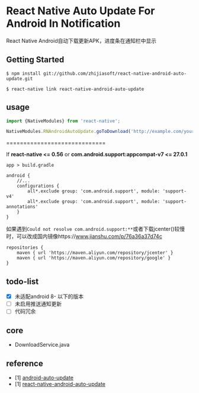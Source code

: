 # React Native Auto Update For Android In Notification
React Native Android自动下载更新APK，进度条在通知栏中显示

## Getting Started

`$ npm install git://github.com/zhijiasoft/react-native-android-auto-update.git`


`$ react-native link react-native-android-auto-update`

## usage

```javascript
import {NativeModules} from 'react-native';

NativeModules.RNAndroidAutoUpdate.goToDownload('http://example.com/your.apk');
```
=============================

If **react-native <= 0.56** or 
**com.android.support:appcompat-v7 <= 27.0.1**

`app > build.gradle`
```
android {
    //...
    configurations {
        all*.exclude group: 'com.android.support', module: 'support-v4'
        all*.exclude group: 'com.android.support', module: 'support-annotations'
    }
}
```

如果遇到`Could not resolve com.android.support:**`或者下载jcenter()较慢时，可以改成国内镜像https://www.jianshu.com/p/76a36a37d74c
```
repositories {
    maven { url 'https://maven.aliyun.com/repository/jcenter' }
    maven { url 'https://maven.aliyun.com/repository/google' }
}
```

## todo-list
 - [x] 未适配android 8- 以下的版本
 - [ ] 未启用推送通知更新
 - [ ] 代码冗余

## core
 - DownloadService.java

## reference
 - [1] [android-auto-update](https://github.com/feicien/android-auto-update)
 - [1] [react-native-android-auto-update](https://github.com/ribuluo000/react-native-android-auto-update)
